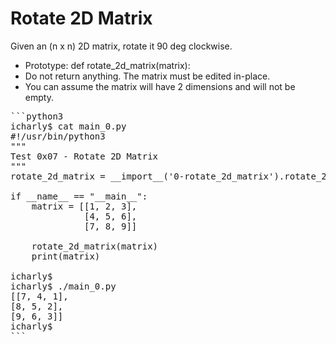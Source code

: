 # Rotate 2D Matrix

Given an (n x n) 2D matrix, rotate it 90 deg clockwise.

- Prototype: def rotate_2d_matrix(matrix):
- Do not return anything. The matrix must be edited in-place.
- You can assume the matrix will have 2 dimensions and will not be empty.

<pre>
```python3
icharly$ cat main_0.py
#!/usr/bin/python3
"""
Test 0x07 - Rotate 2D Matrix
"""
rotate_2d_matrix = __import__('0-rotate_2d_matrix').rotate_2d_matrix

if __name__ == "__main__":
    matrix = [[1, 2, 3],
              [4, 5, 6],
              [7, 8, 9]]

    rotate_2d_matrix(matrix)
    print(matrix)

icharly$
icharly$ ./main_0.py
[[7, 4, 1],
[8, 5, 2],
[9, 6, 3]]
icharly$
```
</pre>
